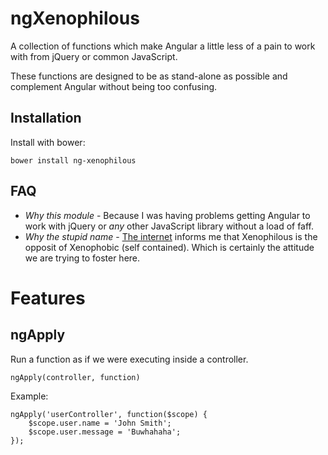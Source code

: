 ngXenophilous
=============
A collection of functions which make Angular a little less of a pain to work with from jQuery or common JavaScript.

These functions are designed to be as stand-alone as possible and complement Angular without being too confusing.


Installation
------------
Install with bower:

	bower install ng-xenophilous


FAQ
---
* *Why this module* - Because I was having problems getting Angular to work with jQuery or *any* other JavaScript library without a load of faff.
* *Why the stupid name* - [The internet](https://answers.yahoo.com/question/index?qid=20080712230820AAAhkXC) informs me that Xenophilous is the opposit of Xenophobic (self contained). Which is certainly the attitude we are trying to foster here.


Features
========

ngApply
-------
Run a function as if we were executing inside a controller.

	ngApply(controller, function)

Example:

	ngApply('userController', function($scope) {
		$scope.user.name = 'John Smith';
		$scope.user.message = 'Buwhahaha';
	});
